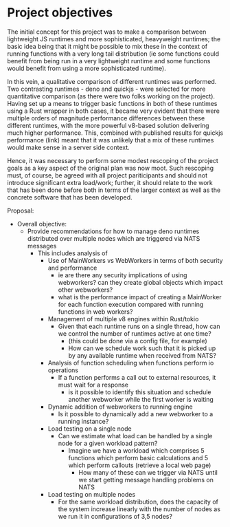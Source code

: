 # Project objectives

The initial concept for this project was to make a comparison between lightweight
JS runtimes and more sophisticated, heavyweight runtimes; the basic idea being that
it might be possible to mix these in the context of running functions with a very
long tail distribution (ie some functions could benefit from being run in a very
lightweight runtime and some functions would benefit from using a more sophisticated
runtime).

In this vein, a qualitative comparison of different runtimes was performed. Two
contrasting runtimes - deno and quickjs - were selected for more quantitative
comparison (as there were two folks working on the project). Having set up a
means to trigger basic functions in both of these runtimes using a Rust wrapper
in both cases, it became very evident that there were multiple orders of
magnitude performance differences between these different runtimes, with the
more powerful v8-based solution delivering much higher performance. This,
combined with published results for quickjs performance (link) meant that it
was unlikely that a mix of these runtimes would make sense in a server side
context.

Hence, it was necessary to perform some modest rescoping of the project goals
as a key aspect of the original plan was now moot. Such rescoping must, of course,
be agreed with all project pariticipants and should not introduce significant
extra load/work; further, it should relate to the work that has been done before
both in terms of the larger context as well as the concrete software that has
been developed.

Proposal:

- Overall objective:
  - Provide recommendations for how to manage deno runtimes distributed over
    multiple nodes which are triggered via NATS messages
    - This includes analysis of
      - Use of MainWorkers vs WebWorkers in terms of both security and performance
        - ie are there any security implications of using webworkers? can they
          create global objects which impact other webworkers?
        - what is the performance impact of creating a MainWorker for each function
          execution compared with running functions in web workers?
      - Management of multiple v8 engines within Rust/tokio
        - Given that each runtime runs on a single thread, how can we control
          the number of runtimes active at one time?
          - (this could be done via a config file, for example)
          - How can we schedule work such that it is picked up by any available
            runtime when received from NATS?
      - Analysis of function scheduling when functions perform io operations
        - If a function performs a call out to external resources, it must wait
          for a response
          - is it possible to identify this situation and schedule another
            webworker while the first worker is waiting
      - Dynamic addition of webworkers to running engine
        - Is it possible to dynamically add a new webworker to a running instance?
      - Load testing on a single node
        - Can we estimate what load can be handled by a single node for a given
          workload pattern?
          - Imagine we have a workload which comprises 5 functions which perform
            basic calculations and 5 which perform callouts (retrieve a local web
            page)
            - How many of these can we trigger via NATS until we start getting
              message handling problems on NATS
      - Load testing on multiple nodes
        - For the same workload distribution, does the capacity of the system
          increase linearly with the number of nodes as we run it in
          configurations of 3,5 nodes?
